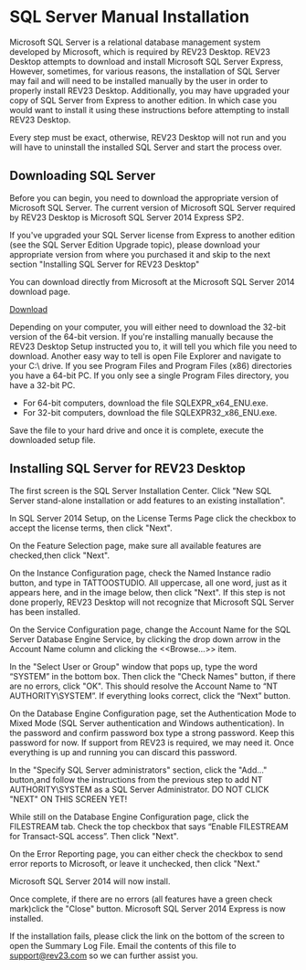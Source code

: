 # SQL Server Manual Installation

Microsoft SQL Server is a relational database management system developed by Microsoft, which is required by REV23 Desktop. REV23 Desktop attempts to download and install Microsoft SQL Server Express, However, sometimes, for various reasons, the installation of SQL Server may fail and will need to be installed manually by the user in order to properly install REV23 Desktop. Additionally, you may have upgraded your copy of SQL Server from Express to another edition. In which case you would want to install it using these instructions before attempting to install REV23 Desktop.

Every step must be exact, otherwise, REV23 Desktop will not run and you will have to uninstall the installed SQL Server and start the process over.

## Downloading SQL Server

Before you can begin, you need to download the appropriate version of Microsoft SQL Server. The current version of Microsoft SQL Server required by REV23 Desktop is Microsoft SQL Server 2014 Express SP2.

If you've upgraded your SQL Server license from Express to another edition (see the SQL Server Edition Upgrade topic), please download your appropriate version from where you purchased it and skip to the next section "Installing SQL Server for REV23 Desktop"

You can download directly from Microsoft at the Microsoft SQL Server 2014 download page.

[Download](https://www.microsoft.com/en-us/download/details.aspx?id=53167)

Depending on your computer, you will either need to download the 32-bit version of the 64-bit version. If you're installing manually because the REV23 Desktop Setup instructed you to, it will tell you which file you need to download. Another easy way to tell is open File Explorer and navigate to your C:\ drive. If you see Program Files and Program Files (x86) directories you have a 64-bit PC. If you only see a single Program Files directory, you have a 32-bit PC.

+ For 64-bit computers, download the file SQLEXPR_x64_ENU.exe.
+ For 32-bit computers, download the file SQLEXPR32_x86_ENU.exe.

Save the file to your hard drive and once it is complete, execute the downloaded setup file.

## Installing SQL Server for REV23 Desktop

The first screen is the SQL Server Installation Center. Click "New SQL Server stand-alone installation or add features to an existing installation".

In SQL Server 2014 Setup, on the License Terms Page click the checkbox to accept the license terms, then click "Next".

On the Feature Selection page, make sure all available features are checked,then click "Next".

On the Instance Configuration page, check the Named Instance radio button, and type in TATTOOSTUDIO. All uppercase, all one word, just as it appears here, and in the image below, then click "Next". If this step is not done properly, REV23 Desktop will not recognize that Microsoft SQL Server has been installed.

On the Service Configuration page, change the Account Name for the SQL Server Database Engine Service, by clicking the drop down arrow in the Account Name column and clicking the &lt;&lt;Browse…&gt;&gt; item.

In the "Select User or Group" window that pops up, type the word “SYSTEM” in the bottom box. Then click the "Check Names" button, if there are no errors, click "OK". This should resolve the Account Name to “NT AUTHORITY\SYSTEM”. If everything looks correct, click the “Next” button.

On the Database Engine Configuration page, set the Authentication Mode to Mixed Mode (SQL Server authentication and Windows authentication). In the password and confirm password box type a strong password. Keep this password for now. If support from REV23 is required, we may need it. Once everything is up and running you can discard this password.

In the "Specify SQL Server administrators" section, click the "Add…" button,and follow the instructions from the previous step to add NT AUTHORITY\SYSTEM as a SQL Server Administrator. DO NOT CLICK "NEXT" ON THIS SCREEN YET!

While still on the Database Engine Configuration page, click the FILESTREAM tab. Check the top checkbox that says “Enable FILESTREAM for Transact-SQL access”. Then click "Next".

On the Error Reporting page, you can either check the checkbox to send error reports to Microsoft, or leave it unchecked, then click "Next."

Microsoft SQL Server 2014 will now install.

Once complete, if there are no errors (all features have a green check mark)click the "Close" button. Microsoft SQL Server 2014 Express is now installed.

If the installation fails, please click the link on the bottom of the screen to open the Summary Log File. Email the contents of this file to support@rev23.com so we can further assist you.